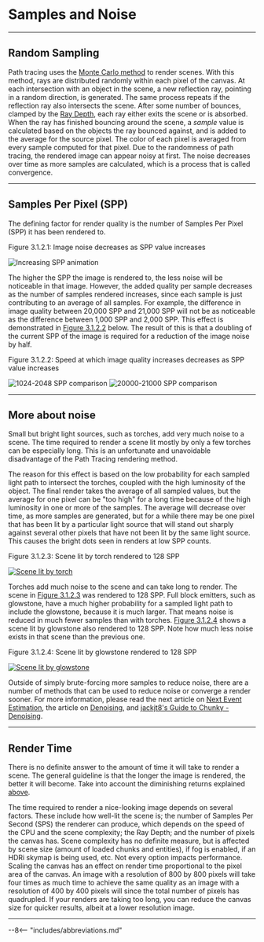 # Samples and Noise

---

## Random Sampling

Path tracing uses the <a href="https://en.wikipedia.org/wiki/Monte_Carlo_method" target="_blank">Monte Carlo method</a> to render scenes. With this method, rays are distributed randomly within each pixel of the canvas. At each intersection with an object in the scene, a new reflection ray, pointing in a random direction, is generated. The same process repeats if the reflection ray also intersects the scene. After some number of bounces, clamped by the [Ray Depth](../../user_interface/render_controls/advanced/#controls), each ray either exits the scene or is absorbed. When the ray has finished bouncing around the scene, a *sample* value is calculated based on the objects the ray bounced against, and is added to the average for the source pixel. The color of each pixel is averaged from every sample computed for that pixel. Due to the randomness of path tracing, the rendered image can appear noisy at first. The noise decreases over time as more samples are calculated, which is a process that is called convergence.

---

## Samples Per Pixel (SPP)

The defining factor for render quality is the number of Samples Per Pixel (SPP) it has been rendered to.

<div class="figure" id="figure-3-1-2-1">
  <p class="figure">
  Figure 3.1.2.1: Image noise decreases as SPP value increases
  </p>
  <div class="figureimgcontainer">
    <picture class="figure">
      <source srcset="../../../img/examples/introduction/x2_2-sec_loop.webp" type="image/webp">
      <source srcset="../../../img/examples/introduction/x2_2-sec_loop.gif" type="image/gif">
      <img class="figure" src="../../../img/examples/introduction/x2_2-sec_loop.gif" alt="Increasing SPP animation">
    </picture>
  </div>
</div>

The higher the SPP the image is rendered to, the less noise will be noticeable in that image. However, the added quality per sample decreases as the number of samples rendered increases, since each sample is just contributing to an average of all samples. For example, the difference in image quality between 20,000 SPP and 21,000 SPP will not be as noticeable as the difference between 1,000 SPP and 2,000 SPP. This effect is demonstrated in [Figure 3.1.2.2](#figure-3-1-2-2) below. The result of this is that a doubling of the current SPP of the image is required for a reduction of the image noise by half.

<div class="figure" id="figure-3-1-2-2">
  <p class="figure">
  Figure 3.1.2.2: Speed at which image quality increases decreases as SPP value increases
  </p>
  <div class="figuregridcontainer">
    <picture class="figure">
      <source srcset="../../../img/examples/introduction/1ki-2ki_2-sec_loop.webp" type="image/webp">
      <source srcset="../../../img/examples/introduction/1ki-2ki_2-sec_loop.gif" type="image/gif">
      <img class="figure" src="../../../img/examples/introduction/1ki-2ki_2-sec_loop.gif" alt="1024-2048 SPP comparison">
    </picture>
    <picture class="figure">
      <source srcset="../../../img/examples/introduction/20k-21k_2-sec_loop.webp" type="image/webp">
      <source srcset="../../../img/examples/introduction/20k-21k_2-sec_loop.gif" type="image/gif">
      <img class="figure" src="../../../img/examples/introduction/20k-21k_2-sec_loop.gif" alt="20000-21000 SPP comparison">
    </picture>
  </div>
</div>

---

## More about noise

Small but bright light sources, such as torches, add very much noise to a scene. The time required to render a scene lit mostly by only a few torches can be especially long. This is an unfortunate and unavoidable disadvantage of the Path Tracing rendering method.

The reason for this effect is based on the low probability for each sampled light path to intersect the torches, coupled with the high luminosity of the object. The final render takes the average of all sampled values, but the average for one pixel can be "too high" for a long time because of the high luminosity in one or more of the samples. The average will decrease over time, as more samples are generated, but for a while there may be one pixel that has been lit by a particular light source that will stand out sharply against several other pixels that have not been lit by the same light source. This causes the bright dots seen in renders at low SPP counts.

<div class="figure" id="figure-3-1-2-3">
  <p class="figure">
  Figure 3.1.2.3: Scene lit by torch rendered to 128 SPP
  </p>
  <div class="figureimgcontainer">
    <a href="../../../img/examples/introduction/noise_torch.png">
      <img class="figure" src="../../../img/examples/introduction/noise_torch.png" alt="Scene lit by torch">
    </a>
  </div>
</div>

Torches add much noise to the scene and can take long to render. The scene in [Figure 3.1.2.3](#figure-3-1-2-3) was rendered to 128 SPP. Full block emitters, such as glowstone, have a much higher probability for a sampled light path to include the glowstone, because it is much larger. That means noise is reduced in much fewer samples than with torches. [Figure 3.1.2.4](#figure-3-1-2-4) shows a scene lit by glowstone also rendered to 128 SPP. Note how much less noise exists in that scene than the previous one.

<div class="figure" id="figure-3-1-2-4">
  <p class="figure">
  Figure 3.1.2.4: Scene lit by glowstone rendered to 128 SPP
  </p>
  <div class="figureimgcontainer">
    <a href="../../../img/examples/introduction/noise_glowstone.png">
      <img class="figure" src="../../../img/examples/introduction/noise_glowstone.png" alt="Scene lit by glowstone">
    </a>
  </div>
</div>

Outside of simply brute-forcing more samples to reduce noise, there are a number of methods that can be used to reduce noise or converge a render sooner. For more information, please read the next article on [Next Event Estimation](../next_event_estimation), the article on [Denoising](../../other_topics/denoising), and <a href="https://jackjt8.github.io/ChunkyGuide/docs/advanced_techniques/denoising.html" target="_blank">jackjt8's Guide to Chunky - Denoising</a>.

---

## Render Time

There is no definite answer to the amount of time it will take to render a scene. The general guideline is that the longer the image is rendered, the better it will become. Take into account the diminishing returns explained [above](#samples-per-pixel-spp).

The time required to render a nice-looking image depends on several factors. These include how well-lit the scene is; the number of Samples Per Second (SPS) the renderer can produce, which depends on the speed of the CPU and the scene complexity; the Ray Depth; and the number of pixels the canvas has. Scene complexity has no definite measure, but is affected by scene size (amount of loaded chunks and entities), if fog is enabled, if an HDRi skymap is being used, etc. Not every option impacts performance. Scaling the canvas has an effect on render time proportional to the pixel area of the canvas. An image with a resolution of 800 by 800 pixels will take four times as much time to achieve the same quality as an image with a resolution of 400 by 400 pixels will since the total number of pixels has quadrupled. If your renders are taking too long, you can reduce the canvas size for quicker results, albeit at a lower resolution image.

---

--8<-- "includes/abbreviations.md"
